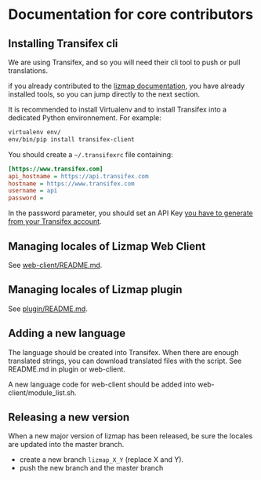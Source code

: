 Documentation for core contributors
===================================

Installing Transifex cli
------------------------

We are using Transifex, and so you will need their cli tool to push or pull
translations.

if you already contributed to the [lizmap documentation](https://github.com/3liz/lizmap-documentation), 
you have already installed tools, so you can jump directly to the next section.

It is recommended to install Virtualenv and to install Transifex into a 
dedicated Python environnement. For example:

```bash
virtualenv env/
env/bin/pip install transifex-client
``` 

You should create a `~/.transifexrc` file containing:

```ini
[https://www.transifex.com]
api_hostname = https://api.transifex.com
hostname = https://www.transifex.com
username = api
password = 
```

In the password parameter, you should set an API Key [you have to generate from your
Transifex account](https://www.transifex.com/user/settings/api/).

Managing locales of Lizmap Web Client
-------------------------------------


See [web-client/README.md](web-client/README.md).

Managing locales of Lizmap plugin
-----------------------------------------------------------

See [plugin/README.md](plugin/README.md).


Adding a new language
----------------------

The language should be created into Transifex. When there are enough translated
strings, you can download translated files with the script. See README.md in plugin or web-client.

A new language code for web-client should be added into web-client/module_list.sh.

Releasing a new version 
------------------------

When a new major version of lizmap has been released, be sure the locales are
updated into the master branch.

- create a new branch `lizmap_X_Y` (replace X and Y).
- push the new branch and the master branch







